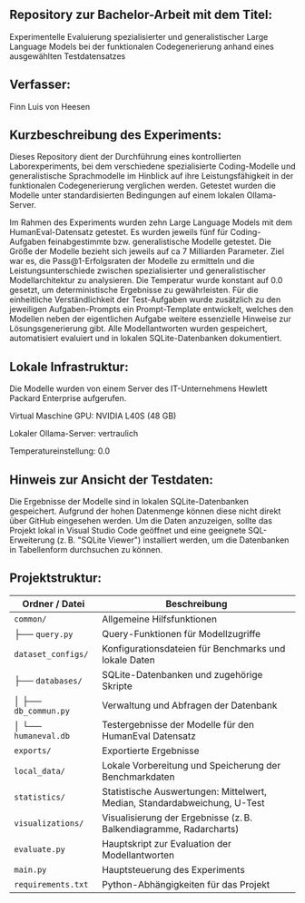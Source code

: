 ## Repository zur Bachelor-Arbeit mit dem Titel: 

Experimentelle Evaluierung spezialisierter und generalistischer Large Language Models bei der funktionalen Codegenerierung anhand eines ausgewählten Testdatensatzes

## Verfasser:

Finn Luis von Heesen

## Kurzbeschreibung des Experiments:

Dieses Repository dient der Durchführung eines kontrollierten Laborexperiments, bei dem verschiedene spezialisierte Coding-Modelle und generalistische Sprachmodelle im Hinblick auf ihre Leistungsfähigkeit in der funktionalen Codegenerierung verglichen werden.
Getestet wurden die Modelle unter standardisierten Bedingungen auf einem lokalen Ollama-Server.

Im Rahmen des Experiments wurden zehn Large Language Models mit dem HumanEval-Datensatz getestet.
Es wurden jeweils fünf für Coding-Aufgaben feinabgestimmte bzw. generalistische Modelle getestet.
Die Größe der Modelle bezieht sich jeweils auf ca 7 Milliarden Parameter.
Ziel war es, die Pass@1-Erfolgsraten der Modelle zu ermitteln und die Leistungsunterschiede zwischen spezialisierter und generalistischer Modellarchitektur zu analysieren.
Die Temperatur wurde konstant auf 0.0 gesetzt, um deterministische Ergebnisse zu gewährleisten.
Für die einheitliche Verständlichkeit der Test-Aufgaben wurde zusätzlich zu den jeweiligen Aufgaben-Prompts ein Prompt-Template entwickelt, welches den Modellen neben der eigentlichen Aufgabe weitere essenzielle Hinweise zur Lösungsgenerierung gibt.
Alle Modellantworten wurden gespeichert, automatisiert evaluiert und in lokalen SQLite-Datenbanken dokumentiert.

## Lokale Infrastruktur:

Die Modelle wurden von einem Server des IT-Unternehmens Hewlett Packard Enterprise aufgerufen.

Virtual Maschine GPU: NVIDIA L40S (48 GB)

Lokaler Ollama-Server: vertraulich

Temperatureinstellung: 0.0

## Hinweis zur Ansicht der Testdaten:

Die Ergebnisse der Modelle sind in lokalen SQLite-Datenbanken gespeichert. Aufgrund der hohen Datenmenge können diese nicht direkt über GitHub eingesehen werden. Um die Daten anzuzeigen, sollte das Projekt lokal in Visual Studio Code geöffnet und eine geeignete SQL-Erweiterung (z. B. "SQLite Viewer") installiert werden, um die Datenbanken in Tabellenform durchsuchen zu können.

## Projektstruktur:

| Ordner / Datei                | Beschreibung |
|--------------------------------|--------------|
| `common/`                      | Allgemeine Hilfsfunktionen |
| ├── `query.py`                 | Query-Funktionen für Modellzugriffe |
| `dataset_configs/`             | Konfigurationsdateien für Benchmarks und lokale Daten |
| ├── `databases/`               | SQLite-Datenbanken und zugehörige Skripte |
| │   ├── `db_commun.py`         | Verwaltung und Abfragen der Datenbank |
| │   └── `humaneval.db`         | Testergebnisse der Modelle für den HumanEval Datensatz |
| `exports/`                     | Exportierte Ergebnisse |
| `local_data/`                  | Lokale Vorbereitung und Speicherung der Benchmarkdaten |
| `statistics/`                  | Statistische Auswertungen: Mittelwert, Median, Standardabweichung, U-Test |
| `visualizations/`              | Visualisierung der Ergebnisse (z. B. Balkendiagramme, Radarcharts) |
| `evaluate.py`                  | Hauptskript zur Evaluation der Modellantworten |
| `main.py`                      | Hauptsteuerung des Experiments |
| `requirements.txt`             | Python-Abhängigkeiten für das Projekt |


